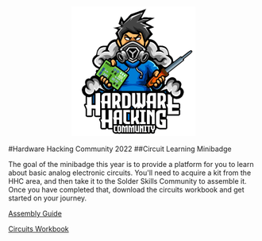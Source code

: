 <p align="center">
  <img src="images/LOGO-COMMUNITY-Hardware-Hacking-Small.png" />
</p>

#Hardware Hacking Community 2022
##Circuit Learning Minibadge

The goal of the minibadge this year is to provide a platform for you to learn about basic analog electronic circuits.  You'll need to acquire a kit from the HHC area, and then take it to the Solder Skills Community to assemble it.  Once you have completed that, download the circuits workbook and get started on your journey.

[Assembly Guide](assembly.md)

[Circuits Workbook](circuits-workbook.pdf)